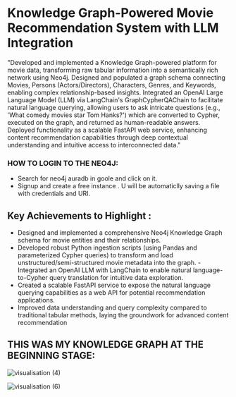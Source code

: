 # Knowledge Graph-Powered Movie Recommendation System with LLM Integration
"Developed and implemented a Knowledge Graph-powered platform for movie data, transforming raw tabular information into a semantically rich network using Neo4j. Designed and populated a graph schema connecting Movies, Persons (Actors/Directors), Characters, Genres, and Keywords, enabling complex relationship-based insights. Integrated an OpenAI Large Language Model (LLM) via LangChain's GraphCypherQAChain to facilitate natural language querying, allowing users to ask intricate questions (e.g., 'What comedy movies star Tom Hanks?') which are converted to Cypher, executed on the graph, and returned as human-readable answers. Deployed functionality as a scalable FastAPI web service, enhancing content recommendation capabilities through deep contextual understanding and intuitive access to interconnected data."

### HOW TO LOGIN TO THE NEO4J:
- Search for neo4j auradb in goole and click on it.
- Signup and create a free instance . U will be automaticlly saving a file with credentials and URI.


## Key Achievements to Highlight :

- Designed and implemented a comprehensive Neo4j Knowledge Graph schema for movie entities and their relationships.
- Developed robust Python ingestion scripts (using Pandas and parameterized Cypher queries) to transform and load unstructured/semi-structured movie metadata into the graph.
-Integrated an OpenAI LLM with LangChain to enable natural language-to-Cypher query translation for intuitive data exploration.
- Created a scalable FastAPI service to expose the natural language querying capabilities as a web API for potential recommendation applications.
- Improved data understanding and query complexity compared to traditional tabular methods, laying the groundwork for advanced content recommendation

## THIS WAS MY KNOWLEDGE GRAPH AT THE BEGINNING STAGE:

![visualisation (4)](https://github.com/user-attachments/assets/b8543833-ee5b-45e3-b757-4dd0294bd56c)
 

![visualisation (6)](https://github.com/user-attachments/assets/62486b86-a542-461d-bbe3-16d455a7cec0)


